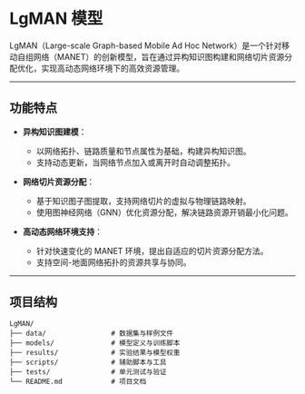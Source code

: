 # **LgMAN 模型**

LgMAN（Large-scale Graph-based Mobile Ad Hoc Network）是一个针对移动自组网络（MANET）的创新模型，旨在通过异构知识图构建和网络切片资源分配优化，实现高动态网络环境下的高效资源管理。

---

## **功能特点**

- **异构知识图建模**：
  - 以网络拓扑、链路质量和节点属性为基础，构建异构知识图。
  - 支持动态更新，当网络节点加入或离开时自动调整拓扑。

- **网络切片资源分配**：
  - 基于知识图子图提取，支持网络切片的虚拟与物理链路映射。
  - 使用图神经网络（GNN）优化资源分配，解决链路资源开销最小化问题。

- **高动态网络环境支持**：
  - 针对快速变化的 MANET 环境，提出自适应的切片资源分配方法。
  - 支持空间-地面网络拓扑的资源共享与协同。

---

## **项目结构**

```plaintext
LgMAN/
├── data/                # 数据集与样例文件
├── models/              # 模型定义与训练脚本
├── results/             # 实验结果与模型权重
├── scripts/             # 辅助脚本与工具
├── tests/               # 单元测试与验证
└── README.md            # 项目文档


